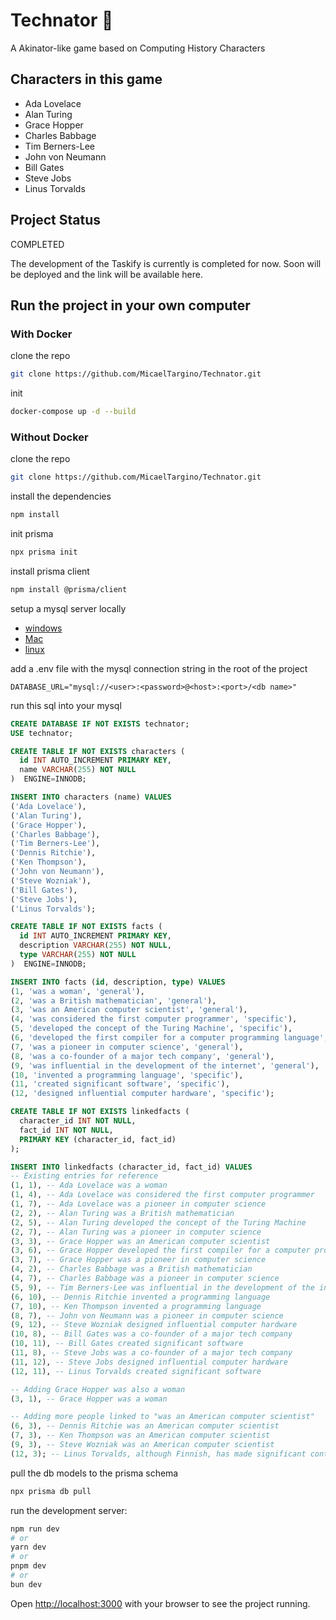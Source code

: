 # Technator 🧠 

A Akinator-like game based on Computing History Characters 

## Characters in this game

- Ada Lovelace
- Alan Turing
- Grace Hopper
- Charles Babbage
- Tim Berners-Lee
- John von Neumann
- Bill Gates
- Steve Jobs
- Linus Torvalds

## Project Status
COMPLETED

The development of the Taskify is currently is completed for now. Soon will be deployed and the link will be available here.

## Run the project in your own computer

### With Docker 

clone the repo
```bash
git clone https://github.com/MicaelTargino/Technator.git
```

init 
```bash
docker-compose up -d --build
```

### Without Docker 

clone the repo
```bash
git clone https://github.com/MicaelTargino/Technator.git
```

install the dependencies
```bash 
npm install 
```

init prisma 
```bash
npx prisma init
```

install prisma client
```bash
npm install @prisma/client

```

setup a mysql server locally
- [windows](https://www.prisma.io/dataguide/mysql/setting-up-a-local-mysql-database#setting-up-mysql-on-windows)
- [Mac](https://www.prisma.io/dataguide/mysql/setting-up-a-local-mysql-database#setting-up-mysql-on-macos)
- [linux](https://www.prisma.io/dataguide/mysql/setting-up-a-local-mysql-database#setting-up-mysql-on-linux)

add a .env file with the mysql connection string in the root of the project
```env
DATABASE_URL="mysql://<user>:<password>@<host>:<port>/<db name>"
```

run this sql into your mysql 
```sql
CREATE DATABASE IF NOT EXISTS technator;
USE technator;

CREATE TABLE IF NOT EXISTS characters (
  id INT AUTO_INCREMENT PRIMARY KEY,
  name VARCHAR(255) NOT NULL
)  ENGINE=INNODB;

INSERT INTO characters (name) VALUES 
('Ada Lovelace'),
('Alan Turing'),
('Grace Hopper'),
('Charles Babbage'),
('Tim Berners-Lee'),
('Dennis Ritchie'),
('Ken Thompson'),
('John von Neumann'),
('Steve Wozniak'),
('Bill Gates'),
('Steve Jobs'),
('Linus Torvalds');

CREATE TABLE IF NOT EXISTS facts (
  id INT AUTO_INCREMENT PRIMARY KEY,
  description VARCHAR(255) NOT NULL,
  type VARCHAR(255) NOT NULL
)  ENGINE=INNODB;

INSERT INTO facts (id, description, type) VALUES
(1, 'was a woman', 'general'),
(2, 'was a British mathematician', 'general'),
(3, 'was an American computer scientist', 'general'),
(4, 'was considered the first computer programmer', 'specific'),
(5, 'developed the concept of the Turing Machine', 'specific'),
(6, 'developed the first compiler for a computer programming language', 'specific'),
(7, 'was a pioneer in computer science', 'general'),
(8, 'was a co-founder of a major tech company', 'general'),
(9, 'was influential in the development of the internet', 'general'),
(10, 'invented a programming language', 'specific'),
(11, 'created significant software', 'specific'),
(12, 'designed influential computer hardware', 'specific');

CREATE TABLE IF NOT EXISTS linkedfacts (
  character_id INT NOT NULL,
  fact_id INT NOT NULL,
  PRIMARY KEY (character_id, fact_id)
);

INSERT INTO linkedfacts (character_id, fact_id) VALUES
-- Existing entries for reference
(1, 1), -- Ada Lovelace was a woman
(1, 4), -- Ada Lovelace was considered the first computer programmer
(1, 7), -- Ada Lovelace was a pioneer in computer science
(2, 2), -- Alan Turing was a British mathematician
(2, 5), -- Alan Turing developed the concept of the Turing Machine
(2, 7), -- Alan Turing was a pioneer in computer science
(3, 3), -- Grace Hopper was an American computer scientist
(3, 6), -- Grace Hopper developed the first compiler for a computer programming language
(3, 7), -- Grace Hopper was a pioneer in computer science
(4, 2), -- Charles Babbage was a British mathematician
(4, 7), -- Charles Babbage was a pioneer in computer science
(5, 9), -- Tim Berners-Lee was influential in the development of the internet
(6, 10), -- Dennis Ritchie invented a programming language
(7, 10), -- Ken Thompson invented a programming language
(8, 7), -- John von Neumann was a pioneer in computer science
(9, 12), -- Steve Wozniak designed influential computer hardware
(10, 8), -- Bill Gates was a co-founder of a major tech company
(10, 11), -- Bill Gates created significant software
(11, 8), -- Steve Jobs was a co-founder of a major tech company
(11, 12), -- Steve Jobs designed influential computer hardware
(12, 11), -- Linus Torvalds created significant software

-- Adding Grace Hopper was also a woman
(3, 1), -- Grace Hopper was a woman

-- Adding more people linked to "was an American computer scientist"
(6, 3), -- Dennis Ritchie was an American computer scientist
(7, 3), -- Ken Thompson was an American computer scientist
(9, 3), -- Steve Wozniak was an American computer scientist
(12, 3); -- Linus Torvalds, although Finnish, has made significant contributions to American computer science and has lived and worked in the U.S.

```

pull the db models to the prisma schema 
```bash
npx prisma db pull 
```

run the development server:

```bash
npm run dev
# or
yarn dev
# or
pnpm dev
# or
bun dev
```

Open [http://localhost:3000](http://localhost:3000) with your browser to see the project running.
